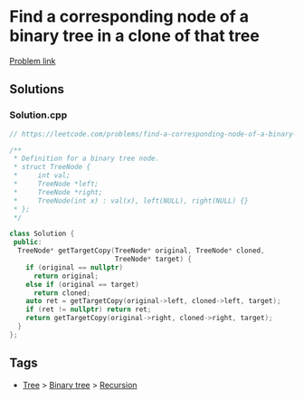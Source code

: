 # Find a corresponding node of a binary tree in a clone of that tree

[Problem link](https://leetcode.com/problems/find-a-corresponding-node-of-a-binary-tree-in-a-clone-of-that-tree)

## Solutions


### Solution.cpp
```cpp
// https://leetcode.com/problems/find-a-corresponding-node-of-a-binary-tree-in-a-clone-of-that-tree

/**
 * Definition for a binary tree node.
 * struct TreeNode {
 *     int val;
 *     TreeNode *left;
 *     TreeNode *right;
 *     TreeNode(int x) : val(x), left(NULL), right(NULL) {}
 * };
 */

class Solution {
 public:
  TreeNode* getTargetCopy(TreeNode* original, TreeNode* cloned,
                          TreeNode* target) {
    if (original == nullptr)
      return original;
    else if (original == target)
      return cloned;
    auto ret = getTargetCopy(original->left, cloned->left, target);
    if (ret != nullptr) return ret;
    return getTargetCopy(original->right, cloned->right, target);
  }
};
```
## Tags

* [Tree](/Collections/tree.md#tree) > [Binary tree](/Collections/tree.md#binary-tree) > [Recursion](/Collections/tree.md#recursion)

